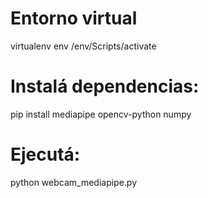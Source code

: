 # Entorno virtual
virtualenv env 
/env/Scripts/activate

# Instalá dependencias:

pip install mediapipe opencv-python numpy

# Ejecutá:

python webcam_mediapipe.py